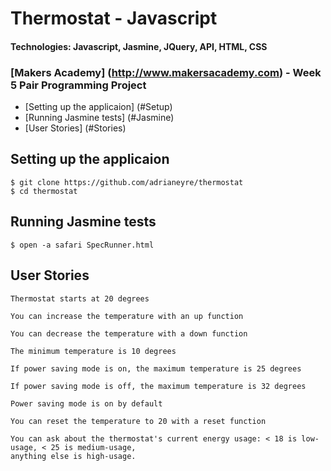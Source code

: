 # Thermostat - Javascript
#### Technologies: Javascript, Jasmine, JQuery, API, HTML, CSS

### [Makers Academy] (http://www.makersacademy.com) - Week 5 Pair Programming Project

* [Setting up the applicaion] (#Setup)
* [Running Jasmine tests] (#Jasmine)
* [User Stories] (#Stories)

## <a name="Setup">Setting up the applicaion</a>
```shell
$ git clone https://github.com/adrianeyre/thermostat
$ cd thermostat
```

## <a name="Jasmine">Running Jasmine tests</a>
```shell
$ open -a safari SpecRunner.html
```

## <a name="Stories">User Stories</a>
```
Thermostat starts at 20 degrees

You can increase the temperature with an up function

You can decrease the temperature with a down function

The minimum temperature is 10 degrees

If power saving mode is on, the maximum temperature is 25 degrees

If power saving mode is off, the maximum temperature is 32 degrees

Power saving mode is on by default

You can reset the temperature to 20 with a reset function

You can ask about the thermostat's current energy usage: < 18 is low-usage, < 25 is medium-usage,
anything else is high-usage.
```
